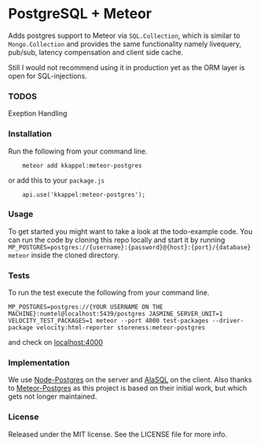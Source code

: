 # PostgreSQL + Meteor

Adds postgres support to Meteor via `SQL.Collection`, which is similar to
`Mongo.Collection` and provides the same functionality namely livequery, pub/sub, latency compensation and client side cache.

Still I would not recommend using it in production yet as the ORM layer is open for SQL-injections.

### TODOS

Exeption Handling

### Installation

Run the following from your command line.

```
    meteor add kkappel:meteor-postgres
```

or add this to your `package.js`

```
    api.use('kkappel:meteor-postgres');
```

### Usage

To get started you might want to take a look at the todo-example
code. You can run the code by cloning this repo locally and start it by running
`MP_POSTGRES=postgres://{username}:{password}@{host}:{port}/{database} meteor` 
inside the cloned directory.

### Tests

To run the test execute the following from your command line.

```
MP_POSTGRES=postgres://{YOUR USERNAME ON THE MACHINE}:numtel@localhost:5439/postgres JASMINE_SERVER_UNIT=1 VELOCITY_TEST_PACKAGES=1 meteor --port 4000 test-packages --driver-package velocity:html-reporter storeness:meteor-postgres
```

and check on [localhost:4000](http://localhost:4000)

### Implementation

We use [Node-Postgres](https://github.com/brianc/node-postgres) on the server and [AlaSQL](https://github.com/agershun/alasql) on the client.
Also thanks to [Meteor-Postgres](http://www.meteorpostgres.com/) as this project
is based on their initial work, but which gets not longer maintained.

### License

Released under the MIT license. See the LICENSE file for more info.
